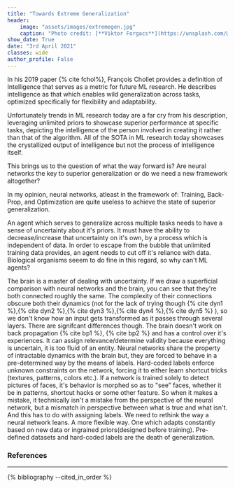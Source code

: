 ```yaml
---
title: "Towards Extreme Generalization"
header:
    image: "assets/images/extremegen.jpg" 
    caption: "Photo credit: [**Viktor Forgacs**](https://unsplash.com/@sonance)"
show_date: True
date: "3rd April 2021"
classes: wide
author_profile: False
---
```

In his 2019 paper {% cite fchol%}, François Chollet provides a definition of Intelligence that serves as a metric for future ML research. He describes intelligence as that which enables wild generalization across tasks, optimized specifically for flexibility and adaptability. 

Unfortunately trends in ML research today are a far cry from his description, leveraging unlimited priors to showcase superior performance at specific tasks, depicting the intelligence of the person involved in creating it rather than that of the algorithm. All of the SOTA in ML research today showcases the crystallized output of intelligence but not the process of intelligence itself.  

This brings us to the question of what the way forward is? Are neural networks the key to superior generalization or do we need a new framework altogether?

In my opinion, neural networks, atleast in the framework of: Training, Back-Prop, and Optimization are quite useless to achieve the state of superior generalization.

An agent which serves to generalize across multiple tasks needs to have a sense of uncertainty about it's priors. It must have the ability to decrease/increase that uncertainty on it's own, by a process which is independent of data. In order to escape from the bubble that unlimited training data provides, an agent needs to cut off it's reliance with data. Biological organisms seeem to do fine in this regard, so why can't ML agents?

The brain is a master of dealing with uncertainty. If we draw a superficial comparison with neural networks and the brain, you can see that they're both connected roughly the same. The complexity of their connections obscure both their dynamics (not for the lack of trying though {% cite dyn1 %},{% cite dyn2 %},{% cite dyn3 %},{% cite dyn4 %},{% cite dyn5 %} ), so we don't know how an input gets transformed as it passes through several layers. There are signifcant differences though. The brain doesn't work on back propagation {% cite bp1 %}, {% cite bp2 %} and has a control over it's experiences. It can assign relevance/determine validity because everything is uncertain, it is too fluid of an entity. Neural networks share the property of intractable dynamics with the brain but, they are forced to behave in a pre-determined way by the means of labels. Hard-coded labels enforce unknown constraints on the network, forcing it to either learn shortcut tricks (textures, patterns, colors etc.). If a network is trained solely to detect pictures of faces, it's behavior is morphed so as to "see" faces, whether it be in patterns, shortcut hacks or some other feature. So when it makes a mistake, it technically isn't a mistake from the perspective of the neural network, but a mismatch in perspective between what is true and what isn't. And this has to do with assigning labels. We need to rethink the way a neural network leans. A more flexible way. One which adapts constantly based on new data or ingrained priors(designed before training). Pre-defined datasets and hard-coded labels are the death of generalization.

### References
-------

{% bibliography --cited_in_order %}



